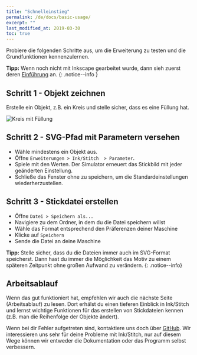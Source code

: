 ```yaml
---
title: "Schnelleinstieg"
permalink: /de/docs/basic-usage/
excerpt: ""
last_modified_at: 2019-03-30
toc: true
---
```

Probiere die folgenden Schritte aus, um die Erweiterung zu testen und die Grundfunktionen kennenzulernen.

**Tipp:** Wenn noch nicht mit Inkscape gearbeitet wurde, dann sieh zuerst deren [Einführung](https://inkscape.org/de/doc/tutorials/basic/tutorial-basic.html) an.
{: .notice--info }

## Schritt 1 - Objekt zeichnen

Erstelle ein Objekt, z.B. ein Kreis und stelle sicher, dass es eine Füllung hat.

![Kreis mit Füllung](/assets/images/docs/en/basic-usage-circle-fill-color.png)


## Schritt 2 - SVG-Pfad mit Parametern versehen

* Wähle mindestens ein Objekt aus.
* Öffne `Erweiterungen > Ink/Stitch  > Parameter`.
* Spiele mit den Werten. Der Simulator erneuert das Stickbild mit jeder geänderten Einstellung.
* Schließe das Fenster ohne zu speichern, um die Standardeinstellungen wiederherzustellen.

## Schritt 3 - Stickdatei erstellen

* Öffne `Datei > Speichern als...`
* Navigiere zu dem Ordner, in dem du die Datei speichern willst
* Wähle das Format entsprechend den Präferenzen deiner Maschine
* Klicke auf `Speichern`
* Sende die Datei an deine Maschine

**Tipp:** Stelle sicher, dass du die Dateien immer auch im SVG-Format speicherst. Dann hast du immer die Möglichkeit das Motiv zu einem späteren Zeitpunkt ohne großen Aufwand zu verändern.
{: .notice--info}

## Arbeitsablauf

Wenn das gut funktioniert hat, empfehlen wir auch die nächste Seite (Arbeitsablauf) zu lesen. 
Dort erhälst du einen tieferen Einblick in Ink/Stitch und lernst wichtige Funktionen für das erstellen von Stickdateien kennen (z.B. man die Reihenfolge der Objekte ändert).

Wenn bei dir Fehler aufgetreten sind, kontaktiere uns doch über [GitHub](https://github.com/inkstitch/inkstitch/issues/).
Wir interessieren uns sehr für deine Probleme mit Ink/Stitch, nur auf diesem Wege können wir entweder die Dokumentation oder das Programm selbst verbessern.

